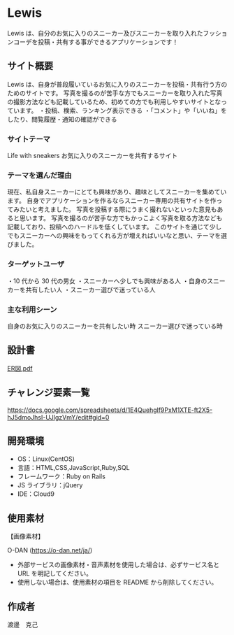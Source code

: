 # Lewis

Lewis は、自分のお気に入りのスニーカー及びスニーカーを取り入れたフッションコーデを投稿・共有する事ができるアプリケーションです！

## サイト概要

Lewis は、自身が普段履いているお気に入りのスニーカーを投稿・共有行う方のためのサイトです。
写真を撮るのが苦手な方でもスニーカーを取り入れた写真の撮影方法なども記載しているため、初めての方でも利用しやすいサイトとなっています。
・投稿、検索、ランキング表示できる
・「コメント」や「いいね」をしたり、閲覧履歴・通知の確認ができる

### サイトテーマ

Life with sneakers
お気に入りのスニーカーを共有するサイト

### テーマを選んだ理由

現在、私自身スニーカーにとても興味があり、趣味としてスニーカーを集めています。
自身でアプリケーションを作るならスニーカー専用の共有サイトを作ってみたいと考えました。
写真を投稿する際にうまく撮れないといった意見もあると思います。
写真を撮るのが苦手な方でもかっこよく写真を取る方法なども記載しており、投稿へのハードルを低くしています。
このサイトを通じて少しでもスニーカーへの興味をもってくれる方が増えればいいなと思い、テーマを選びました。


### ターゲットユーザ

・10 代から 30 代の男女
・スニーカーへ少しでも興味がある人
・自身のスニーカーを共有したい人
・スニーカー選びで迷っている人


### 主な利用シーン

自身のお気に入りのスニーカーを共有したい時
スニーカー選びで迷っている時


## 設計書

<image>[ER図.pdf](https://github.com/katsumi-watanabe/webcamp_pf/files/6912521/ER.pdf)

## チャレンジ要素一覧

<https://docs.google.com/spreadsheets/d/1E4Quehglf9PxM1XTE-ft2X5-hJ5dmoJhsI-UJlgzVmY/edit#gid=0>

## 開発環境

- OS：Linux(CentOS)
- 言語：HTML,CSS,JavaScript,Ruby,SQL
- フレームワーク：Ruby on Rails
- JS ライブラリ：jQuery
- IDE：Cloud9

## 使用素材

【画像素材】

O-DAN (https://o-dan.net/ja/)

- 外部サービスの画像素材・音声素材を使用した場合は、必ずサービス名と URL を明記してください。
- 使用しない場合は、使用素材の項目を README から削除してください。

## 作成者

渡邊　克己

